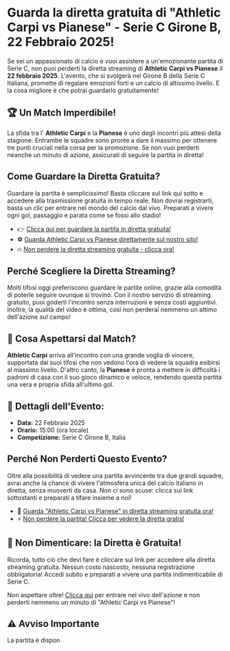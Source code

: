 # Guarda la diretta gratuita di "Athletic Carpi vs Pianese" - Serie C Girone B, 22 Febbraio 2025!

Se sei un appassionato di calcio e vuoi assistere a un'emozionante partita di Serie C, non puoi perderti la diretta streaming di **Athletic Carpi vs Pianese** il **22 febbraio 2025**. L'evento, che si svolgerà nel Girone B della Serie C Italiana, promette di regalare emozioni forti e un calcio di altissimo livello. E la cosa migliore è che potrai guardarlo gratuitamente!

## 🏆 Un Match Imperdibile!

La sfida tra l' **Athletic Carpi** e la **Pianese** è uno degli incontri più attesi della stagione. Entrambe le squadre sono pronte a dare il massimo per ottenere tre punti cruciali nella corsa per la promozione. Se non vuoi perderti neanche un minuto di azione, assicurati di seguire la partita in diretta!

## Come Guardare la Diretta Gratuita?

Guardare la partita è semplicissimo! Basta cliccare sul link qui sotto e accedere alla trasmissione gratuita in tempo reale. Non dovrai registrarti, basta un clic per entrare nel mondo del calcio dal vivo. Preparati a vivere ogni gol, passaggio e parata come se fossi allo stadio!

- 👉 [Clicca qui per guardare la partita in diretta gratuita!](https://tinyurl.com/livestreamfreeo?st=Athletic+Carpi+vs+Pianese&si=gh)
- ⚽ [Guarda Athletic Carpi vs Pianese direttamente sul nostro sito!](https://tinyurl.com/livestreamfreeo?st=Athletic+Carpi+vs+Pianese&si=gh)
- 🔥 [Non perdere la diretta streaming gratuita - clicca ora!](https://tinyurl.com/livestreamfreeo?st=Athletic+Carpi+vs+Pianese&si=gh)

## Perché Scegliere la Diretta Streaming?

Molti tifosi oggi preferiscono guardare le partite online, grazie alla comodità di poterle seguire ovunque si trovino. Con il nostro servizio di streaming gratuito, puoi goderti l'incontro senza interruzioni e senza costi aggiuntivi. Inoltre, la qualità del video è ottima, così non perderai nemmeno un attimo dell'azione sul campo!

## 🎯 Cosa Aspettarsi dal Match?

**Athletic Carpi** arriva all'incontro con una grande voglia di vincere, supportata dai suoi tifosi che non vedono l'ora di vedere la squadra esibirsi al massimo livello. D'altro canto, la **Pianese** è pronta a mettere in difficoltà i padroni di casa con il suo gioco dinamico e veloce, rendendo questa partita una vera e propria sfida all'ultimo gol.

## 📅 Dettagli dell'Evento:

- **Data:** 22 Febbraio 2025
- **Orario:** 15:00 (ora locale)
- **Competizione:** Serie C Girone B, Italia

## Perché Non Perderti Questo Evento?

Oltre alla possibilità di vedere una partita avvincente tra due grandi squadre, avrai anche la chance di vivere l'atmosfera unica del calcio italiano in diretta, senza muoverti da casa. Non ci sono scuse: clicca sui link sottostanti e preparati a tifare insieme a noi!

- 🔗 [Guarda "Athletic Carpi vs Pianese" in diretta streaming gratuita ora!](https://tinyurl.com/livestreamfreeo?st=Athletic+Carpi+vs+Pianese&si=gh)
- ⚡ [Non perdere la partita! Clicca per vedere la diretta gratis!](https://tinyurl.com/livestreamfreeo?st=Athletic+Carpi+vs+Pianese&si=gh)

## 🔴 Non Dimenticare: la Diretta è Gratuíta!

Ricorda, tutto ciò che devi fare è cliccare sul link per accedere alla diretta streaming gratuita. Nessun costo nascosto, nessuna registrazione obbligatoria! Accedi subito e preparati a vivere una partita indimenticabile di Serie C.

Non aspettare oltre! [Clicca qui](https://tinyurl.com/livestreamfreeo?st=Athletic+Carpi+vs+Pianese&si=gh) per entrare nel vivo dell'azione e non perderti nemmeno un minuto di "Athletic Carpi vs Pianese"!

## ⚠️ Avviso Importante

La partita è dispon
